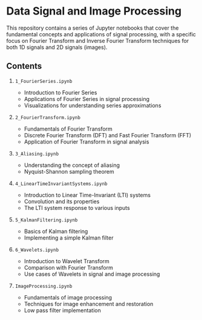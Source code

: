 # Data Signal and Image Processing
This repository contains a series of Jupyter notebooks that cover the fundamental concepts and applications of signal processing, 
with a specific focus on Fourier Transform and Inverse Fourier Transform techniques for both 1D signals and 2D signals (images).

## Contents

1. `1_FourierSeries.ipynb`
   - Introduction to Fourier Series
   - Applications of Fourier Series in signal processing
   - Visualizations for understanding series approximations

2. `2_FourierTransform.ipynb`
   - Fundamentals of Fourier Transform
   - Discrete Fourier Transform (DFT) and Fast Fourier Transform (FFT)
   - Application of Fourier Transform in signal analysis

3. `3_Aliasing.ipynb`
   - Understanding the concept of aliasing
   - Nyquist-Shannon sampling theorem

4. `4_LinearTimeInvariantSystems.ipynb`
   - Introduction to Linear Time-Invariant (LTI) systems
   - Convolution and its properties
   - The LTI system response to various inputs

5. `5_KalmanFiltering.ipynb`
   - Basics of Kalman filtering
   - Implementing a simple Kalman filter

6. `6_Wavelets.ipynb`
   - Introduction to Wavelet Transform
   - Comparison with Fourier Transform
   - Use cases of Wavelets in signal and image processing

7. `ImageProcessing.ipynb`
   - Fundamentals of image processing
   - Techniques for image enhancement and restoration
   - Low pass filter implementation
